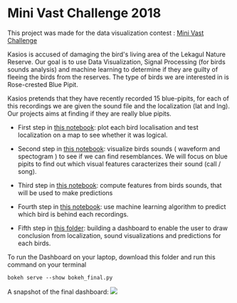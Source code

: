 # Mini Vast Challenge 2018

This project was made for the data visualization contest : [Mini Vast Challenge](http://www.vacommunity.org/VAST+Challenge+2018)

Kasios is accused of damaging the bird's living area of the Lekagul Nature Reserve. Our goal is to use Data Visualization, Signal Processing (for birds sounds analysis) and machine learning to determine if they are guilty of fleeing the birds from the reserves. The type of birds we are interested in is Rose-crested Blue Pipit.

Kasios pretends that they have recently recorded 15 blue-pipits, for each of this recordings we are given the sound file and the localization (lat and lng). Our projects aims at finding if they are really blue pipits.

- First step in [this notebook](https://github.com/EulalieFy/Mini-Vast-Challenge-2018/blob/master/Birds%20Location.ipynb): plot each bird localisation and test localization on a map to see whether it was logical.

- Second step in [this notebook](https://github.com/EulalieFy/Mini-Vast-Challenge-2018/blob/master/Sound%20Visualizations.ipynb): visualize birds sounds ( waveform and spectogram ) to see if we can find resemblances. We will focus on blue pipits to find out which visual features caracterizes their sound (call / song).

- Third step in [this notebook](https://github.com/EulalieFy/Mini-Vast-Challenge-2018/blob/master/Features%20extraction.ipynb):  compute features from birds sounds, that will be used to make predictions

- Fourth step in [this notebook](https://github.com/EulalieFy/Mini-Vast-Challenge-2018/blob/master/Classification%20and%20Conclusion.ipynb): use machine learning algorithm to predict which bird is behind each recordings.

- Fifth step in [this folder](https://github.com/EulalieFy/Mini-Vast-Challenge-2018/tree/master/Dashboard): building a dashboard to enable the user to draw conclusion from localization, sound visualizations and predictions for each birds.

To run the Dashboard on your laptop, download this folder and run this command on your terminal
```
bokeh serve --show bokeh_final.py
```

A snapshot of the final dashboard:
![](https://github.com/EulalieFy/Mini-Vast-Challenge-2018/blob/master/Snapshot_dashboard.png)
